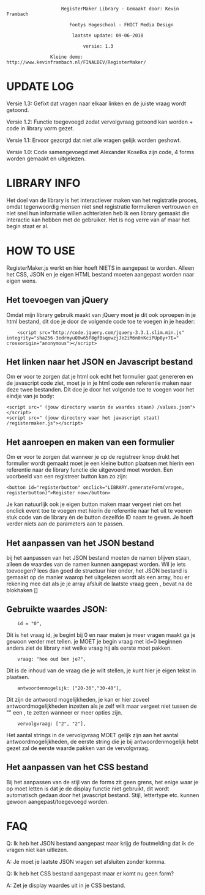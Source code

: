 
					    RegisterMaker Library - Gemaakt door: Kevin Frambach

						   Fontys Hogeschool - FHICT Media Design

							laatste update: 09-06-2018

								versie: 1.3

					Kleine demo: http://www.kevinframbach.nl/FINALDEV/RegisterMaker/

# UPDATE LOG

Versie 1.3: Gefixt dat vragen naar elkaar linken en de juiste vraag wordt getoond.

Versie 1.2: Functie toegevoegd zodat vervolgvraag getoond kan worden + code in library vorm gezet.

Versie 1.1: Ervoor gezorgd dat niet alle vragen gelijk worden geshowt.

Versie 1.0: Code samengevoegd met Alexander Koselka zijn code, 4 forms worden gemaakt en uitgelezen.

# LIBRARY INFO

Het doel van de library is het interactiever maken van het registratie proces, omdat tegenwoordig
mensen niet snel registratie formulieren vertrouwen en niet snel hun informatie willen achterlaten
heb ik een library gemaakt die interactie kan hebben met de gebruiker. Het is nog verre van af maar 
het begin staat er al.

# HOW TO USE

RegisterMaker.js werkt en hier hoeft NIETS in aangepast te worden. Alleen het CSS, JSON en je eigen HTML bestand moeten aangepast worden naar eigen wens. 

## Het toevoegen van jQuery

Omdat mijn library gebruik maakt van jQuery moet je dit ook oproepen in je html bestand, dit doe je door de volgende code toe te voegen in je header:

		<script src="http://code.jquery.com/jquery-3.3.1.slim.min.js" integrity="sha256-3edrmyuQ0w65f8gfBsqowzjJe2iM6n0nKciPUp8y+7E=" crossorigin="anonymous"></script>

## Het linken naar het JSON en Javascript bestand
Om er voor te zorgen dat je html ook echt het formulier gaat genereren en de javascript code ziet, moet je in je html code een referentie maken naar deze twee bestanden. Dit doe je door het volgende toe te voegen voor het eindje van je body:

	<script src=" (jouw directory waarin de waardes staan) /values.json"></script>
	<script src=" (jouw directory waar het javascript staat) /registermaker.js"></script>

## Het aanroepen en maken van een formulier

Om er voor te zorgen dat wanneer je op de registreer knop drukt het formulier wordt gemaakt moet je een kleine button plaatsen met hierin een referentie naar de library functie die uitgevoerd moet worden. Een voorbeeld van een registreer button kan zo zijn:

	<button id="registerbutton" onclick="LIBRARY.generateForm(vragen, registerbutton)">Register now</button>

Je kan natuurlijk ook je eigen button maken maar vergeet niet om het onclick event toe te voegen met hierin de referentie naar het uit te voeren stuk code van de library én de button dezelfde ID naam te geven. Je hoeft verder niets aan de parameters aan te passen.

## Het aanpassen van het JSON bestand
bij het aanpassen van het JSON bestand moeten de namen blijven staan, alleen de waardes van de namen kunnen aangepast worden. Wil je iets toevoegen? lees dan goed de structuur hier onder, het JSON bestand is gemaakt op de manier waarop het uitgelezen wordt als een array, hou er rekening mee dat als je je array afsluit de laatste vraag geen , bevat na de blokhaken []
        
## Gebruikte waardes JSON:
        
        id = "0",
        
   Dit is het vraag id, je begint bij 0 en naar maten je meer vragen maakt ga je gewoon verder met tellen.
        je MOET je begin vraag met id=0 beginnen anders ziet de library niet welke vraag hij als eerste moet
        pakken. 
        
        vraag: "hoe oud ben je?", 
        
  Dit is de inhoud van de vraag die je wilt stellen, je kunt hier je eigen tekst in plaatsen.
        
        antwoordenmogelijk: ["20-30","30-40"], 
        
   Dit zijn de antwoord mogelijkheden, je kan er hier zoveel antwoordmogelijkheden inzetten als je zelf
        wilt maar vergeet niet tussen de "" een , te zetten wanneer er meer opties zijn.
        
        vervolgvraag: ["2", "2"], 
        
   Het aantal strings in de vervolgvraag MOET gelijk zijn aan het aantal antwoordmogelijkheden, de eerste
        string die je bij antwoordenmogelijk hebt gezet zal de eerste waarde pakken van de vervolgvraag.
        

## Het aanpassen van het CSS bestand
Bij het aanpassen van de stijl van de forms zit geen grens, het enige waar je op moet letten is dat je de display functie niet gebruikt, dit wordt automatisch gedaan door het javascript bestand. Stijl, lettertype etc. kunnen gewoon aangepast/toegevoegd worden.


# FAQ

Q:	Ik heb het JSON bestand aangepast maar krijg de foutmelding dat ik de vragen niet kan uitlezen.

A:		Je moet je laatste JSON vragen set afsluiten zonder komma.  

Q:	Ik heb het CSS bestand aangepast maar er komt nu geen form?

A:		Zet je display waardes uit in je CSS bestand.


